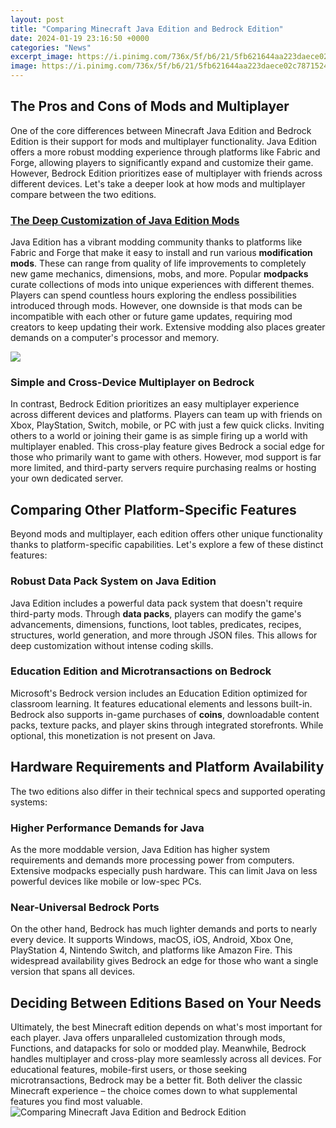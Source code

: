 ```yaml
---
layout: post
title: "Comparing Minecraft Java Edition and Bedrock Edition"
date: 2024-01-19 23:16:50 +0000
categories: "News"
excerpt_image: https://i.pinimg.com/736x/5f/b6/21/5fb621644aa223daece02c787152409e.jpg
image: https://i.pinimg.com/736x/5f/b6/21/5fb621644aa223daece02c787152409e.jpg
---
```


## The Pros and Cons of Mods and Multiplayer
One of the core differences between Minecraft Java Edition and Bedrock Edition is their support for mods and multiplayer functionality. Java Edition offers a more robust modding experience through platforms like Fabric and Forge, allowing players to significantly expand and customize their game. However, Bedrock Edition prioritizes ease of multiplayer with friends across different devices. Let's take a deeper look at how mods and multiplayer compare between the two editions.
### [The Deep Customization of Java Edition Mods](https://store.fi.io.vn/xmas-holiday-best-poodle-mom-ever-ugly-christmas-sweater-1) 
Java Edition has a vibrant modding community thanks to platforms like Fabric and Forge that make it easy to install and run various **modification mods**. These can range from quality of life improvements to completely new game mechanics, dimensions, mobs, and more. Popular **modpacks** curate collections of mods into unique experiences with different themes. Players can spend countless hours exploring the endless possibilities introduced through mods. 
However, one downside is that mods can be incompatible with each other or future game updates, requiring mod creators to keep updating their work. Extensive modding also places greater demands on a computer's processor and memory. 

![](https://gameplayerr.com/wp-content/uploads/2020/07/minecraft-java-vs-bedrock.jpg)
### **Simple and Cross-Device Multiplayer on Bedrock**
In contrast, Bedrock Edition prioritizes an easy multiplayer experience across different devices and platforms. Players can team up with friends on Xbox, PlayStation, Switch, mobile, or PC with just a few quick clicks. Inviting others to a world or joining their game is as simple firing up a world with multiplayer enabled.
This cross-play feature gives Bedrock a social edge for those who primarily want to game with others. However, mod support is far more limited, and third-party servers require purchasing realms or hosting your own dedicated server.
## Comparing Other Platform-Specific Features
Beyond mods and multiplayer, each edition offers other unique functionality thanks to platform-specific capabilities. Let's explore a few of these distinct features:
### **Robust Data Pack System on Java Edition**  
Java Edition includes a powerful data pack system that doesn't require third-party mods. Through **data packs**, players can modify the game's advancements, dimensions, functions, loot tables, predicates, recipes, structures, world generation, and more through JSON files. This allows for deep customization without intense coding skills.
### **Education Edition and Microtransactions on Bedrock** 
Microsoft's Bedrock version includes an Education Edition optimized for classroom learning. It features educational elements and lessons built-in. Bedrock also supports in-game purchases of **coins**, downloadable content packs, texture packs, and player skins through integrated storefronts. While optional, this monetization is not present on Java.
## Hardware Requirements and Platform Availability 
The two editions also differ in their technical specs and supported operating systems:
### **Higher Performance Demands for Java**
As the more moddable version, Java Edition has higher system requirements and demands more processing power from computers. Extensive modpacks especially push hardware. This can limit Java on less powerful devices like mobile or low-spec PCs.
### **Near-Universal Bedrock Ports** 
On the other hand, Bedrock has much lighter demands and ports to nearly every device. It supports Windows, macOS, iOS, Android, Xbox One, PlayStation 4, Nintendo Switch, and platforms like Amazon Fire. This widespread availability gives Bedrock an edge for those who want a single version that spans all devices.
## Deciding Between Editions Based on Your Needs
Ultimately, the best Minecraft edition depends on what's most important for each player. Java offers unparalleled customization through mods, Functions, and datapacks for solo or modded play. Meanwhile, Bedrock handles multiplayer and cross-play more seamlessly across all devices. For educational features, mobile-first users, or those seeking microtransactions, Bedrock may be a better fit. Both deliver the classic Minecraft experience – the choice comes down to what supplemental features you find most valuable.
![Comparing Minecraft Java Edition and Bedrock Edition](https://i.pinimg.com/736x/5f/b6/21/5fb621644aa223daece02c787152409e.jpg)